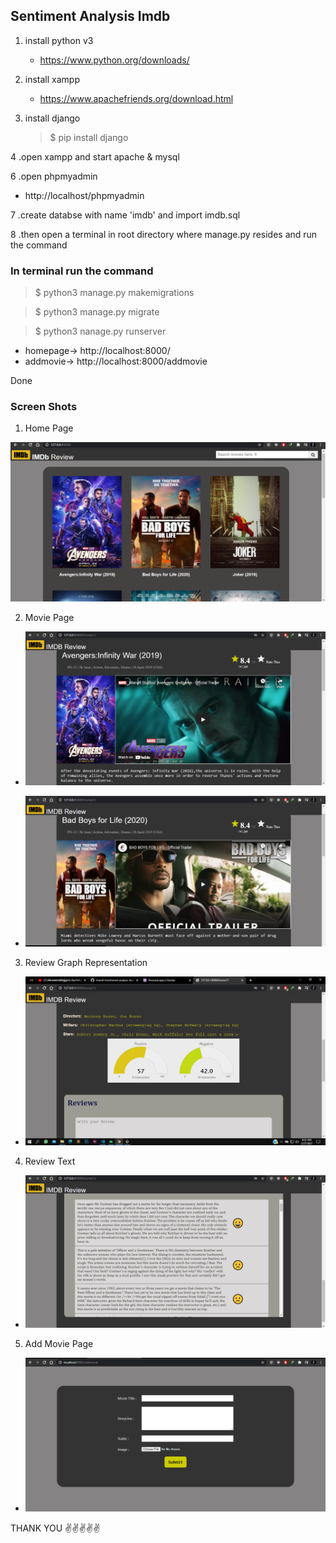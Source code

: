 ## Sentiment Analysis Imdb

1. install python v3

    - https://www.python.org/downloads/

2. install xampp

    - https://www.apachefriends.org/download.html

3. install django

    > $ pip install django

4 .open xampp and start apache & mysql

6 .open phpmyadmin

- http://localhost/phpmyadmin

7 .create databse with name 'imdb' and import imdb.sql

8 .then open a terminal in root directory where manage.py resides and run the command

### In terminal run the command

> $ python3 manage.py makemigrations

> $ python3 manage.py migrate

> $ python3 nanage.py runserver



- homepage-> http://localhost:8000/
- addmovie-> http://localhost:8000/addmovie
    
    
Done

### Screen Shots

1. Home Page

![Home Page](https://github.com/shamil-t/sentiment-analysis-imdb-django/blob/main/ScreenShots/home1.png?raw=true)

2. Movie Page

- ![Movie Page 1](https://github.com/shamil-t/sentiment-analysis-imdb-django/blob/main/ScreenShots/ss2.png?raw=true)

- ![Movie Page 2](https://github.com/shamil-t/sentiment-analysis-imdb-django/blob/main/ScreenShots/ss3.png?raw=true)

3. Review Graph Representation

- ![Review 1](https://github.com/shamil-t/sentiment-analysis-imdb-django/blob/main/ScreenShots/review1.png?raw=true)

4. Review Text

- ![Review 2](https://github.com/shamil-t/sentiment-analysis-imdb-django/blob/main/ScreenShots/review2.png?raw=true)

5. Add Movie Page

- ![Review 2](https://github.com/shamil-t/sentiment-analysis-imdb-django/blob/main/ScreenShots/addmovie.png?raw=true)






THANK YOU ✌✌✌✌✌